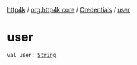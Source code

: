 [http4k](../../index.md) / [org.http4k.core](../index.md) / [Credentials](index.md) / [user](./user.md)

# user

`val user: `[`String`](https://kotlinlang.org/api/latest/jvm/stdlib/kotlin/-string/index.html)